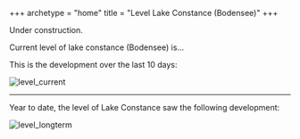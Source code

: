 +++
archetype = "home"
title = "Level Lake Constance (Bodensee)"
+++

Under construction.

Current level of lake constance (Bodensee) is...

This is the development over the last 10 days:

![level_current](https://pegel-konstanz-for-website.s3.eu-central-1.amazonaws.com/graph/EN/current_EN.png)

---

Year to date, the level of Lake Constance saw the following development:

![level_longterm](https://pegel-konstanz-for-website.s3.eu-central-1.amazonaws.com/graph/DE/longterm_DE.png)

